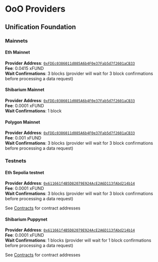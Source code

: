 # OoO Providers

## Unification Foundation

### Mainnets

#### Eth Mainnet

**Provider Address**: [`0xFDEc0386011d085A6b4F0e37Fab5d7f2601aCB33`](https://etherscan.io/address/0xFDEc0386011d085A6b4F0e37Fab5d7f2601aCB33)  
**Fee**: 0.0415 xFUND  
**Wait Confirmations**: 3 blocks (provider will wait for 3 block confirmations before processing a data request)

#### Shibarium Mainnet

**Provider Address**: [`0xFDEc0386011d085A6b4F0e37Fab5d7f2601aCB33`](https://www.shibariumscan.io/address/0xFDEc0386011d085A6b4F0e37Fab5d7f2601aCB33)  
**Fee**: 0.0001 xFUND  
**Wait Confirmations**: 1 block

#### Polygon Mainnet

**Provider Address**: [`0xFDEc0386011d085A6b4F0e37Fab5d7f2601aCB33`](https://polygonscan.com/address/0xFDEc0386011d085A6b4F0e37Fab5d7f2601aCB33)  
**Fee**: 0.001 xFUND  
**Wait Confirmations**: 3 blocks (provider will wait for 3 block confirmations before processing a data request)

### Testnets

#### Eth Sepolia testnet

**Provider Address**: [`0x611661f4B5D82079E924AcE2A6D113fAbd214b14`](https://sepolia.etherscan.io/address/0x611661f4B5D82079E924AcE2A6D113fAbd214b14)  
**Fee**: 0.0001 xFUND  
**Wait Confirmations**: 3 blocks (provider will wait for 3 block confirmations before processing a data request)

See [Contracts](contracts.md) for contract addresses

#### Shibarium Puppynet

**Provider Address**: [`0x611661f4B5D82079E924AcE2A6D113fAbd214b14`](https://puppyscan.shib.io/address/0x611661f4B5D82079E924AcE2A6D113fAbd214b14)  
**Fee**: 0.0001 xFUND  
**Wait Confirmations**: 1 blocks (provider will wait for 1 block confirmations before processing a data request)

See [Contracts](contracts.md) for contract addresses
